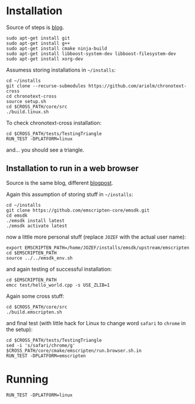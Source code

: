 # Installation

Source of steps is [blog](https://web.archive.org/web/20230806114409/https://arielm.github.io/cross-blog/2022/10/06/hello-world.html).

```
sudo apt-get install git
sudo apt-get install g++
sudo apt-get install cmake ninja-build
sudo apt-get install libboost-system-dev libboost-filesystem-dev
sudo apt-get install xorg-dev
```

Assumess storing installations in `~/installs`:

```
cd ~/installs
git clone --recurse-submodules https://github.com/arielm/chronotext-cross
cd chronotext-cross
source setup.sh
cd $CROSS_PATH/core/src
./build.linux.sh
```

To check chronotext-cross installation:

```
cd $CROSS_PATH/tests/TestingTriangle
RUN_TEST -DPLATFORM=linux
```

and... you should see a triangle.

## Installation to run in a web browser

Source is the same blog, different [blogpost](https://web.archive.org/web/20221008124053/https://arielm.github.io/cross-blog/2022/10/06/running-in-the-browser.html).

Again this assumption of storing stuff in `~/installs`:

```
cd ~/installs
git clone https://github.com/emscripten-core/emsdk.git
cd emsdk
./emsdk install latest
./emsdk activate latest
```

now a little more personal stuff (replace `JOZEF` with the actual user name):

```
export EMSCRIPTEN_PATH=/home/JOZEF/installs/emsdk/upstream/emscripten
cd $EMSCRIPTEN_PATH
source ../../emsdk_env.sh
```

and again testing of successful installation:

```
cd $EMSCRIPTEN_PATH
emcc test/hello_world.cpp -s USE_ZLIB=1
```

Again some cross stuff:

```
cd $CROSS_PATH/core/src
./build.emscripten.sh
```

and final test (with little hack for Linux to change word `safari` to `chrome` in the setup):

```
cd $CROSS_PATH/tests/TestingTriangle
sed -i 's/safari/chrome/g' $CROSS_PATH/core/cmake/emscripten/run.browser.sh.in
RUN_TEST -DPLATFORM=emscripten
```

# Running

```
RUN_TEST -DPLATFORM=linux
```